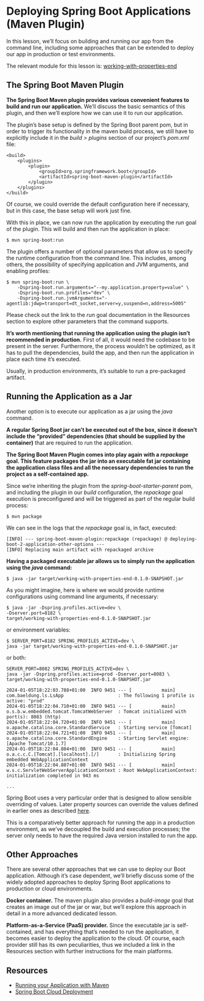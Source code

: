 # Deploying Spring Boot Applications (Maven Plugin)

In this lesson, we’ll focus on building and running our app from the command line, including some approaches that can be extended to deploy our app in production or test environments.

The relevant module for this lesson is: [working-with-properties-end](../learn-spring-m3/working-with-properties-end)

## The Spring Boot Maven Plugin

**The Spring Boot Maven plugin provides various convenient features to build and run our application.** We’ll discuss the basic semantics of this plugin, and then we’ll explore how we can use it to run our application.

The plugin’s base setup is defined by the Spring Boot parent pom, but in order to trigger its functionality in the maven build process, we still have to explicitly include it in the _build > plugins_ section of our project’s _pom.xml_ file:

```
<build>
    <plugins>
        <plugin>
            <groupId>org.springframework.boot</groupId>
            <artifactId>spring-boot-maven-plugin</artifactId>
        </plugin>
    </plugins>
</build>
```

Of course, we could override the default configuration here if necessary, but in this case, the base setup will work just fine.

With this in place, we can now run the application by executing the _run_ goal of the plugin. This will build and then run the application in place:

```
$ mvn spring-boot:run
```

The plugin offers a number of optional parameters that allow us to specify the runtime configuration from the command line. This includes, among others, the possibility of specifying application and JVM arguments, and enabling profiles:

```
$ mvn spring-boot:run \
    -Dspring-boot.run.arguments="--my.application.property=value" \
    -Dspring-boot.run.profiles="dev" \
    -Dspring-boot.run.jvmArguments="-agentlib:jdwp=transport=dt_socket,server=y,suspend=n,address=5005" 
```

Please check out the link to the _run_ goal documentation in the Resources section to explore other parameters that the command supports.

**It’s worth mentioning that running the application using the plugin isn’t recommended in production.** First of all, it would need the codebase to be present in the server. Furthermore, the process wouldn’t be optimized, as it has to pull the dependencies, build the app, and then run the application in place each time it’s executed.

Usually, in production environments, it’s suitable to run a pre-packaged artifact.

## Running the Application as a Jar

Another option is to execute our application as a jar using the _java_ command.

**A regular Spring Boot jar can’t be executed out of the box, since it doesn’t include the “provided” dependencies (that should be supplied by the container)** that are required to run the application.

**The Spring Boot Maven Plugin comes into play again with a _repackage_ goal. This feature packages the jar into an executable fat jar containing the application class files and all the necessary dependencies to run the project as a self-contained app.**

Since we’re inheriting the plugin from the _spring-boot-starter-parent_ pom, and including the plugin in our _build_ configuration, the _repackage_ goal execution is preconfigured and will be triggered as part of the regular build process:

```
$ mvn package
```

We can see in the logs that the _repackage_ goal is, in fact, executed:

```
[INFO] --- spring-boot-maven-plugin:repackage (repackage) @ deploying-boot-2-application-other-options ---
[INFO] Replacing main artifact with repackaged archive
```

**Having a packaged executable jar allows us to simply run the application using the _java_ command:**

```
$ java -jar target/working-with-properties-end-0.1.0-SNAPSHOT.jar
```

As you might imagine, here is where we would provide runtime configurations using command line arguments, if necessary:

```
$ java -jar -Dspring.profiles.active=dev \
-Dserver.port=8182 \
target/working-with-properties-end-0.1.0-SNAPSHOT.jar
```

or environment variables:

```
$ SERVER_PORT=8182 SPRING_PROFILES_ACTIVE=dev \
java -jar target/working-with-properties-end-0.1.0-SNAPSHOT.jar
```

or both:

```
SERVER_PORT=8082 SPRING_PROFILES_ACTIVE=dev \
java -jar -Dspring.profiles.active=prod -Dserver.port=8083 \
target/working-with-properties-end-0.1.0-SNAPSHOT.jar

2024-01-05T18:22:03.788+01:00  INFO 9451 --- [           main] com.baeldung.ls.LsApp                    : The following 1 profile is active: "prod"
2024-01-05T18:22:04.710+01:00  INFO 9451 --- [           main] o.s.b.w.embedded.tomcat.TomcatWebServer  : Tomcat initialized with port(s): 8083 (http)
2024-01-05T18:22:04.720+01:00  INFO 9451 --- [           main] o.apache.catalina.core.StandardService   : Starting service [Tomcat]
2024-01-05T18:22:04.721+01:00  INFO 9451 --- [           main] o.apache.catalina.core.StandardEngine    : Starting Servlet engine: [Apache Tomcat/10.1.7]
2024-01-05T18:22:04.804+01:00  INFO 9451 --- [           main] o.a.c.c.C.[Tomcat].[localhost].[/]       : Initializing Spring embedded WebApplicationContext
2024-01-05T18:22:04.807+01:00  INFO 9451 --- [           main] w.s.c.ServletWebServerApplicationContext : Root WebApplicationContext: initialization completed in 943 ms

...
```



Spring Boot uses a very particular order that is designed to allow sensible overriding of values. Later property sources can override the values defined in earlier ones as described [here](https://docs.spring.io/spring-boot/docs/current/reference/html/features.html#features.external-config).

This is a comparatively better approach for running the app in a production environment, as we’ve decoupled the build and execution processes; the server only needs to have the required Java version installed to run the app.

## Other Approaches

There are several other approaches that we can use to deploy our Boot application. Although it’s case dependent, we’ll briefly discuss some of the widely adopted approaches to deploy Spring Boot applications to production or cloud environments.

**Docker container.** The maven plugin also provides a _build-image_ goal that creates an image out of the jar or war, but we’ll explore this approach in detail in a more advanced dedicated lesson.

**Platform-as-a-Service (PaaS) provider.** Since the executable jar is self-contained, and has everything that’s needed to run the application, it becomes easier to deploy the application to the cloud. Of course, each provider still has its own peculiarities, thus we included a link in the Resources section with further instructions for the main platforms.

## Resources
- [Running your Application with Maven
  ](https://docs.spring.io/spring-boot/docs/current/maven-plugin/reference/htmlsingle/#run)
- [Spring Boot Cloud Deployment](https://docs.spring.io/spring-boot/docs/current/reference/html/deployment.html#deployment.cloud)
